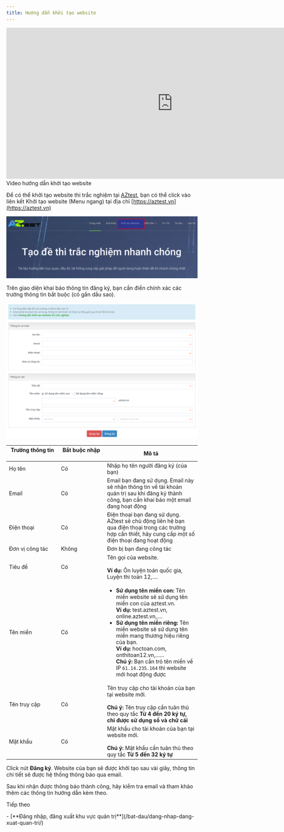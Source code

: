 ```yaml
---
title: Hướng dẫn khởi tạo website
---
```


<div class="video-container">
	<iframe width="875" height="398" src="https://www.youtube.com/embed/xw1CP1nLDLo" 	frameborder="0" allow="accelerometer; autoplay; encrypted-media; gyroscope; picture-in-picture" allowfullscreen></iframe>
</div> 
<div class="text-center text-italic">Video hướng dẫn khởi tạo website</div>

Để có thể khởi tạo website thi trắc nghiệm tại [AZtest](https://aztest.vn), bạn có thể click vào liên kết Khởi tạo website (Menu ngang) tại địa chỉ [https://aztest.vn](https://aztest.vn)

![](/images/start/khoi-tao-website-thi-trac-nghiem.png)

Trên giao diện khai báo thông tin đăng ký, bạn cần điền chính xác các trường thông tin bắt buộc (có gắn dầu sao).

![](/images/start/khoi-tao-website-thi-trac-nghiem-1.png)

| Trường thông tin &emsp;&emsp;&emsp;&emsp;&emsp;&emsp;&emsp;&emsp; | Bắt buộc nhập &emsp;&emsp;&emsp;&emsp;&emsp;&emsp;&emsp; | Mô tả |
|------------------|---------------|-------|
| Họ tên | Có | Nhập họ tên người đăng ký (của bạn) |
| Email | Có | Email bạn đang sử dụng. Email này sẽ nhận thông tin về tài khoản quản trị sau khi đăng ký thành công, bạn cần khai báo một <span class="text-danger">email đang hoạt động</span> |
| Điện thoại | Có | Điện thoại bạn đang sử dụng. AZtest sẽ chủ động liên hệ bạn qua điện thoại trong các trường hợp cần thiết, hãy cung cấp một số điện thoại đang hoạt động |
| Đơn vị công tác | Không | Đơn bị bạn đang công tác |
| Tiêu đề | Có | Tên gọi của website. <br /><br />**Ví dụ:** Ôn luyện toán quốc gia, Luyện thi toán 12,.... |
| Tên miền | Có | <ul><li>**Sử dụng tên miền con:** Tên miền website sẽ sử dụng tên miền con của aztest.vn. <br />**Ví dụ:** test.aztest.vn, online.aztest.vn,....</li><li>**Sử dụng tên miền riêng:** Tên miền website sẽ sử dụng tên miền mang thương hiệu riêng của bạn. <br />**Ví dụ:** hoctoan.com, onthitoan12.vn,...... <br />**Chú ý:** Bạn cần trỏ tên miền về IP `61.14.235.164` thì website mới hoạt động được</li></ul> |
| Tên truy cập | Có | Tên truy cập cho tài khoản của bạn tại website mới. <br><br>**Chú ý:** Tên truy cập cần tuân thủ theo quy tắc **Từ 4 đến 20 ký tự, chỉ được sử dụng số và chữ cái** |
| Mật khẩu | Có | Mật khẩu cho tài khoản của bạn tại website mới. <br><br>**Chú ý:** Mật khẩu cần tuân thủ theo quy tắc **Từ 5 đến 32 ký tự** |

Click nút **Đăng ký**. Website của bạn sẽ được khởi tạo sau vài giây, thông tin chi tiết sẽ được hệ thống thông báo qua email.

Sau khi nhận được thông báo thành công, hãy kiểm tra email và tham khảo thêm các thông tin hướng dẫn kèm theo.

<p class="title">Tiếp theo</p>
- [**Đăng nhập, đăng xuất khu vực quản trị**](/bat-dau/dang-nhap-dang-xuat-quan-tri/)
